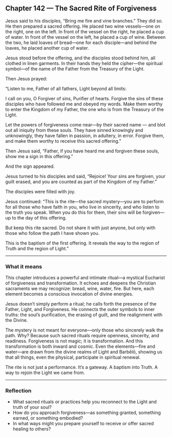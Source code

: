 ## Chapter 142 — The Sacred Rite of Forgiveness

Jesus said to his disciples, “Bring me fire and vine branches.” They did so. He then prepared a sacred offering. He placed two wine vessels—one on the right, one on the left. In front of the vessel on the right, he placed a cup of water. In front of the vessel on the left, he placed a cup of wine. Between the two, he laid loaves of bread—one for each disciple—and behind the loaves, he placed another cup of water.

Jesus stood before the offering, and the disciples stood behind him, all clothed in linen garments. In their hands they held the cipher—the spiritual symbol—of the name of the Father from the Treasury of the Light.

Then Jesus prayed:

“Listen to me, Father of all fathers, Light beyond all limits:

I call on you, O Forgiver of sins, Purifier of hearts. Forgive the sins of these disciples who have followed me and obeyed my words. Make them worthy to enter the Kingdom of my Father,
the one who is from the Treasury of the Light.

Let the powers of forgiveness come near—by their sacred name — and blot out all iniquity from these souls. They have sinned knowingly and unknowingly, they have fallen in passion, in adultery, in error. Forgive them, and make them worthy to receive this sacred offering.”

Then Jesus said, “Father, if you have heard me and forgiven these souls, show me a sign in this offering.”

And the sign appeared.

Jesus turned to his disciples and said, “Rejoice! Your sins are forgiven, your guilt erased, and you are counted as part of the Kingdom of my Father.”

The disciples were filled with joy.

Jesus continued: “This is the rite—the sacred mystery—you are to perform for all those who have faith in you, who live in sincerity, and who listen to the truth you speak. When you do this for them, their sins will be forgiven—up to the day of this offering.

But keep this rite sacred. Do not share it with just anyone, but only with those who follow the path I have shown you.

This is the baptism of the first offering. It reveals the way to the region of Truth and the region of Light.”

---

### What it means

This chapter introduces a powerful and intimate ritual—a mystical Eucharist of forgiveness and transformation. It echoes and deepens the Christian sacraments we may recognize: bread, wine, water, fire. But here, each element becomes a conscious invocation of divine energies.

Jesus doesn’t simply perform a ritual; he calls forth the presence of the Father, Light, and Forgiveness. He connects the outer symbols to inner truths: the soul’s purification, the erasing of guilt, and the realignment with the Divine.

The mystery is not meant for everyone—only those who sincerely walk the path. Why? Because such sacred rituals require openness, sincerity, and readiness. Forgiveness is not magic; it is transformation. And this transformation is both inward and cosmic. Even the elements—fire and water—are drawn from the divine realms of Light and Barbēlō, showing us that all things, even the physical, participate in spiritual renewal.

The rite is not just a performance. It’s a gateway. A baptism into Truth. A way to rejoin the Light we came from.

---

### Reflection

* What sacred rituals or practices help you reconnect to the Light and truth of your soul?
* How do you approach forgiveness—as something granted, something earned, or something embodied?
* In what ways might you prepare yourself to receive or offer sacred healing to others?

